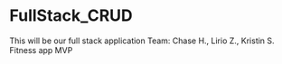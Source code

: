 # FullStack_CRUD
This will be our full stack application
Team: Chase H., Lirio Z., Kristin S. 
Fitness app MVP